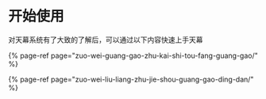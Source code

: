 # 开始使用

对天幕系统有了大致的了解后，可以通过以下内容快速上手天幕

{% page-ref page="zuo-wei-guang-gao-zhu-kai-shi-tou-fang-guang-gao/" %}

{% page-ref page="zuo-wei-liu-liang-zhu-jie-shou-guang-gao-ding-dan/" %}

